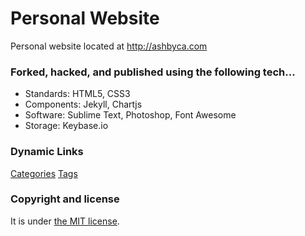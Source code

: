 # Personal Website

Personal website located at http://ashbyca.com

### Forked, hacked, and published using the following tech...

* Standards: HTML5, CSS3
* Components: Jekyll, Chartjs
* Software: Sublime Text, Photoshop, Font Awesome
* Storage: Keybase.io

### Dynamic Links
[Categories](https://ashbyca.github.io/categories)
[Tags](https://ashbyca.github.io/tags)

### Copyright and license

It is under [the MIT license](/LICENSE).
